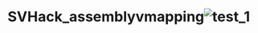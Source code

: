 # SVHack_assemblyvmapping![test_1](https://github.com/collaborativebioinformatics/SVHack_assemblyvmapping/assets/22775490/b3aa75fd-4aa0-456d-9553-9470cc7784bf)
